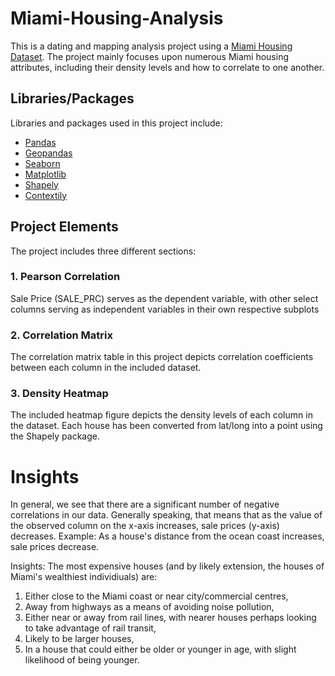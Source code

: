 # Miami-Housing-Analysis

This is a dating and mapping analysis project using a [Miami Housing Dataset](https://www.kaggle.com/deepcontractor/miami-housing-dataset). The project mainly focuses upon numerous Miami housing attributes, including their density levels and how to correlate to one another.

## Libraries/Packages

Libraries and packages used in this project include:
- [Pandas](https://pandas.pydata.org/)
- [Geopandas](https://geopandas.org/en/stable/)
- [Seaborn](https://seaborn.pydata.org/)
- [Matplotlib](https://matplotlib.org/)
- [Shapely](https://pypi.org/project/Shapely/)
- [Contextily](https://anaconda.org/conda-forge/contextily)

## Project Elements

The project includes three different sections:
### 1. Pearson Correlation
Sale Price (SALE_PRC) serves as the dependent variable, with other select columns serving as independent variables in their own respective subplots

### 2. Correlation Matrix 
The correlation matrix table in this project depicts correlation coefficients between each column in the included dataset.

### 3. Density Heatmap
The included heatmap figure depicts the density levels of each column in the dataset. Each house has been converted from lat/long into a point using the Shapely package. 

# Insights 

In general, we see that there are a significant number of negative correlations in our data. Generally speaking,
that means that as the value of the observed column on the x-axis increases, sale prices (y-axis) decreases. Example: As a house's 
distance from the ocean coast increases, sale prices decrease.

Insights: The most expensive houses (and by likely extension, the houses of Miami's wealthiest individiuals) are:
1) Either close to the Miami coast or near city/commercial centres,
2) Away from highways as a means of avoiding noise pollution,
3) Either near or away from rail lines, with nearer houses perhaps looking to take advantage of rail transit,   
4) Likely to be larger houses,
5) In a house that could either be older or younger in age, with slight likelihood of being younger.
